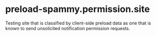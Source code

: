 # preload-spammy.permission.site
Testing site that is classified by client-side preload data as one that is known to send unsolicited notification permission requests.
